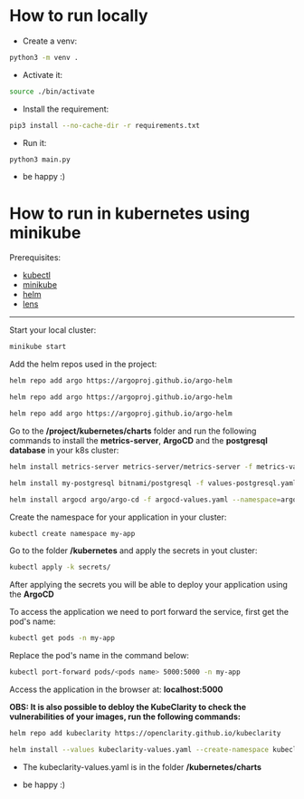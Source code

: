 <h1>How to run locally</h1>

- Create a venv:

``` bash
python3 -m venv .     
```
- Activate it:

``` bash
source ./bin/activate
```
- Install the requirement:

``` bash 
pip3 install --no-cache-dir -r requirements.txt 
```

- Run it:

``` bash 
python3 main.py  
```

- be happy :)


<h1>How to run in kubernetes using minikube</h1>

Prerequisites:

- <a href="https://kubernetes.io/docs/tasks/tools/">kubectl</a>
- <a href="https://minikube.sigs.k8s.io/docs/start/">minikube</a>
- <a href="https://helm.sh/docs/intro/install/">helm</a>
- <a href="https://k8slens.dev/">lens</a>

<hr/>


Start your local cluster:

``` bash
minikube start
```

Add the helm repos used in the project:

```bash
helm repo add argo https://argoproj.github.io/argo-helm
```

```bash
helm repo add argo https://argoproj.github.io/argo-helm
```

```bash
helm repo add argo https://argoproj.github.io/argo-helm
```


Go to the <b>/project/kubernetes/charts</b> folder and run the following commands to install the <b>metrics-server</b>, <b>ArgoCD</b> and the <b>postgresql database</b> in your k8s cluster:

``` bash
helm install metrics-server metrics-server/metrics-server -f metrics-values.yaml --namespace=kube-system
```

``` bash
helm install my-postgresql bitnami/postgresql -f values-postgresql.yaml --namespace=postgresql --create-namespace 
```

```bash
helm install argocd argo/argo-cd -f argocd-values.yaml --namespace=argocd --create-namespace
```

Create the namespace for your application in your cluster:

``` bash
kubectl create namespace my-app
```

Go to the folder <b>/kubernetes</b> and apply the  secrets in yout cluster:

```bash
kubectl apply -k secrets/
```
After applying the secrets you will be able to deploy your application using the <b>ArgoCD</b>

To access the application we need to port forward the service, first get the pod's name:
``` bash
kubectl get pods -n my-app
```

Replace the pod's name in the command below:

``` bash
kubectl port-forward pods/<pods name> 5000:5000 -n my-app
```

Access the application in the browser at: <b>localhost:5000</b>

<b>OBS: It is also possible to debloy the KubeClarity to check the vulnerabilities of your images, run the following commands:</b>

```bash
helm repo add kubeclarity https://openclarity.github.io/kubeclarity
```

```bash
helm install --values kubeclarity-values.yaml --create-namespace kubeclarity kubeclarity/kubeclarity -n kubeclarity
```

- The kubeclarity-values.yaml is in the folder <b>/kubernetes/charts</b>

- be happy :)